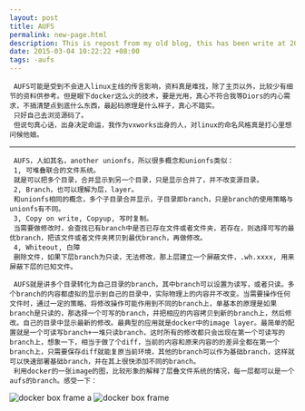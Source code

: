 ```yaml
---
layout: post
title: AUFS
permalink: new-page.html
description: This is repost from my old blog, this has been write at 2015-03-04, i actually want to learn something about docker and it's essential, aufs. But i could not find any detail information about it. So i learn it and write some of my learned.
date: 2015-03-04 10:22:22 +08:00
tags: -aufs
---
```


     AUFS可能是受到不会进入linux主线的传言影响，资料真是难找，除了主页以外，比较少有细节的资料供参考。但是眼下docker这么火的技术，要是光用，真心不符合我等Diors的内心需求，不搞清楚点到底什么东西，最起码原理是什么样子，真心不踏实。
     只好自己去浏览源码了。
     但说句真心话，出身决定命运，我作为vxworks出身的人，对linux的命名风格真是打心里想问候他娘。

---
     AUFS，人如其名，another unionfs，所以很多概念和unionfs类似：     
     1, 可堆叠联合的文件系统。
     就是可以把多个目录，合并显示到另一个目录，只是显示合并了，并不改变源目录。
     2, Branch，也可以理解为层，layer。
     和unionfs相同的概念，多个子目录合并显示，子目录即branch，只是branch的使用策略与unionfs有不同。
     3, Copy on write, Copyup, 写时复制。
     当需要做修改时，会查找已有branch中是否已存在文件或者文件夹，若存在，则选择可写的最优branch，把该文件或者文件夹拷贝到最优branch，再做修改。
     4, Whiteout, 白障
     删除文件，如果下层branch为只读，无法修改，那上层建立一个屏蔽文件，.wh.xxxx, 用来屏蔽下层的已知文件。
     
     AUFS就是讲多个目录转化为自己目录的branch，其中branch可以设置为读写，或者只读。多个branch的内容都虚拟的显示到自己的目录中，实际物理上的内容并不改变。当需要操作任何文件时，通过一定的策略，将修改操作可能作用到不同的branch上，单基本的原理是如果branch是只读的，那选择一个可写的branch，并把相应的内容拷贝到新的branch上，然后修改。自己的目录中显示最新的修改。最典型的应用就是docker中的image layer。最简单的配置就是一个可读写branch+一堆只读branch，这时所有的修改都只会出现在第一个可读写的branch上，想象一下，相当于做了个diff，当前的内容和原来内容的的差异全都在第一个branch上，只需要保存diff就能复原当前环境，其他的branch可以作为基础branch，这样就可以快速部署基础branch，并在其上很快添加不同的branch。
     利用docker的一张image的图，比较形象的解释了层叠文件系统的情况，每一层都可以是一个aufs的branch。感受一下：
![docker box frame](https://cl.ly/1C1K3J2c0j0J)
a
![docker box frame](https://cl.ly/1C1K3J2c0j0J/docker%20box%20frame.png)